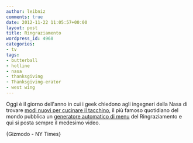 ```yaml
---
author: leibniz
comments: true
date: 2012-11-22 11:05:57+00:00
layout: post
title: Ringraziamento
wordpress_id: 4968
categories:
- tv
tags:
- butterball
- hotline
- nasa
- thanksgiving
- Thanksgiving-erator
- west wing
---
```




Oggi è il giorno dell'anno in cui i geek chiedono agli ingegneri della Nasa di trovare [modi nuovi per cucinare il tacchino](http://gizmodo.com/5962516/nasa-scientists-show-four-ways-to-cook-your-turkey), il più famoso quotidiano del mondo pubblica un [generatore automatico di menu](http://www.nytimes.com/interactive/2012/11/15/dining/thanksgiving-menu-generator.html) del Ringraziamento e qui si posta sempre il medesimo video.

{Gizmodo - NY Times}
